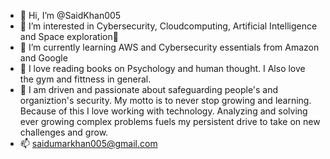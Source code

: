 - 👋 Hi, I’m @SaidKhan005
- 👀 I’m interested in Cybersecurity, Cloudcomputing, Artificial Intelligence and Space exploration🚀
- 🌱 I’m currently learning AWS and Cybersecurity essentials from Amazon and Google
- 💪 I love reading books on Psychology and human thought. I Also love the gym and fittness in general.
- 🥅 I am driven and passionate about safeguarding people's and organiztion's security. My motto is to never stop growing and learning. Because of this I love working with technology. Analyzing and solving ever growing complex problems fuels my persistent drive to take on new challenges and grow.
- 📫 saidumarkhan005@gmail.com
<!---
SaidKhan005/SaidKhan005 is a ✨ special ✨ repository because its `README.md` (this file) appears on your GitHub profile.
You can click the Preview link to take a look at your changes.
--->

